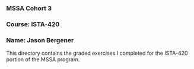 ### MSSA Cohort 3
### Course: ISTA-420
### Name: Jason Bergener

This directory contains the graded exercises I completed for the ISTA-420 portion of the MSSA program.

